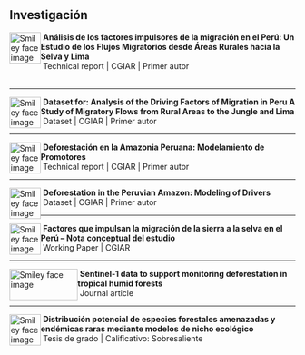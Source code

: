 #
## **Investigación** 

<p>
    <img src="https://www.cgiar.org/wp/wp-content/themes/cgiar/assets/images/logo-04dd455e58-04dd455e58.png" alt="Smiley face image"
      style="float:left; width:55px; height:55px;">
  </a>
  <span style="vertical-align:bottom">
    &nbsp;<strong>Análisis de los factores impulsores de la migración en el Perú: Un Estudio de los Flujos Migratorios desde Áreas Rurales hacia la Selva y Lima</strong><br>
    &nbsp;Technical report | CGIAR | Primer autor<br>
    &nbsp;
  </span>
</p>

<hr size="30">
<p>
    <img src="https://www.cgiar.org/wp/wp-content/themes/cgiar/assets/images/logo-04dd455e58-04dd455e58.png" alt="Smiley face image"
      style="float:left; width:55px; height:55px;">
  </a>
  <span style="vertical-align:bottom">
    &nbsp;<strong>Dataset for: Analysis of the Driving Factors of Migration in Peru A Study of Migratory Flows from Rural Areas to the Jungle and Lima</strong><br>
    &nbsp;Dataset | CGIAR | Primer autor
  </span>
</p>


<hr size="30">
<p>
    <img src="https://www.cgiar.org/wp/wp-content/themes/cgiar/assets/images/logo-04dd455e58-04dd455e58.png" alt="Smiley face image"
      style="float:left; width:55px; height:55px;">
  </a>
  <span style="vertical-align:bottom">
    &nbsp;<strong>Deforestación en la Amazonia Peruana: Modelamiento de Promotores</strong><br>
    &nbsp;Technical report | CGIAR | Primer autor
  </span>
</p>


<hr size="30">
<p>
    <img src="https://www.cgiar.org/wp/wp-content/themes/cgiar/assets/images/logo-04dd455e58-04dd455e58.png" alt="Smiley face image"
      style="float:left; width:55px; height:55px;">
  </a>
  <span style="vertical-align:bottom">
    &nbsp;<strong>Deforestation in the Peruvian Amazon: Modeling of Drivers</strong><br>
    &nbsp;Dataset | CGIAR | Primer autor<br>
  </span>
</p>


<hr size="30">
<p>
    <img src="https://www.cgiar.org/wp/wp-content/themes/cgiar/assets/images/logo-04dd455e58-04dd455e58.png" alt="Smiley face image"
      style="float:left; width:55px; height:55px;">
  </a>
  <span style="vertical-align:bottom">
    &nbsp;<strong>Factores que impulsan la migración de la sierra a la selva en el Perú – Nota conceptual del estudio</strong><br>
    &nbsp;Working Paper | CGIAR<br>
  </span>
</p>


<hr size="30">
<p>
    <img src="https://osjournal.org/img/OSJ_logo.png" alt="Smiley face image"
      style="float:left; width:120px; height:55px;">
  </a>
  <span style="vertical-align:bottom">
    &nbsp;<strong>Sentinel-1 data to support monitoring deforestation in tropical humid forests</strong><br>
    &nbsp;Journal article<br>
  </span>
</p>


<hr size="30">
<p>
    <img src="https://upload.wikimedia.org/wikipedia/commons/a/a9/Unalm_logo.png" alt="Smiley face image"
      style="float:left; width:55px; height:55px;">
  </a>
  <span style="vertical-align:bottom">
    &nbsp;<strong>Distribución potencial de especies forestales amenazadas y endémicas raras mediante modelos de nicho ecológico</strong><br>
    &nbsp;Tesis de grado | Calificativo: Sobresaliente<br>
  </span>
</p>